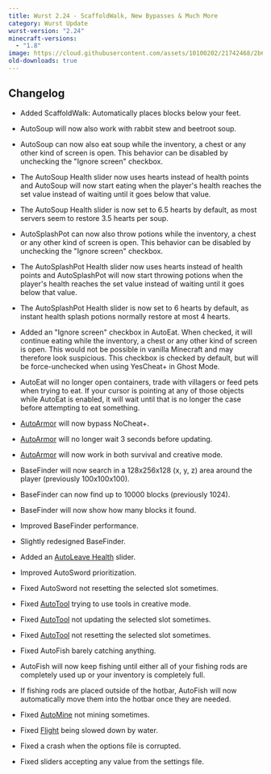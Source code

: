```yaml
---
title: Wurst 2.24 - ScaffoldWalk, New Bypasses & Much More
category: Wurst Update
wurst-version: "2.24"
minecraft-versions:
  - "1.8"
image: https://cloud.githubusercontent.com/assets/10100202/21742468/2b62acea-d4f0-11e6-8cfb-a9d3cc620e96.jpg
old-downloads: true
---
```

## Changelog

- Added ScaffoldWalk: Automatically places blocks below your feet.

- AutoSoup will now also work with rabbit stew and beetroot soup.

- AutoSoup can now also eat soup while the inventory, a chest or any other kind of screen is open. This behavior can be disabled by unchecking the "Ignore screen" checkbox.

- The AutoSoup Health slider now uses hearts instead of health points and AutoSoup will now start eating when the player's health reaches the set value instead of waiting until it goes below that value.

- The AutoSoup Health slider is now set to 6.5 hearts by default, as most servers seem to restore 3.5 hearts per soup.

- AutoSplashPot can now also throw potions while the inventory, a chest or any other kind of screen is open. This behavior can be disabled by unchecking the "Ignore screen" checkbox.

- The AutoSplashPot Health slider now uses hearts instead of health points and AutoSplashPot will now start throwing potions when the player's health reaches the set value instead of waiting until it goes below that value.

- The AutoSplashPot Health slider is now set to 6 hearts by default, as instant health splash potions normally restore at most 4 hearts.

- Added an "Ignore screen" checkbox in AutoEat. When checked, it will continue eating while the inventory, a chest or any other kind of screen is open. This would not be possible in vanilla Minecraft and may therefore look suspicious. This checkbox is checked by default, but will be force-unchecked when using YesCheat+ in Ghost Mode.

- AutoEat will no longer open containers, trade with villagers or feed pets when trying to eat. If your cursor is pointing at any of those objects while AutoEat is enabled, it will wait until that is no longer the case before attempting to eat something.

- [AutoArmor](https://wurst.wiki/autoarmor) will now bypass NoCheat+.

- [AutoArmor](https://wurst.wiki/autoarmor) will no longer wait 3 seconds before updating.

- [AutoArmor](https://wurst.wiki/autoarmor) will now work in both survival and creative mode.

- BaseFinder will now search in a 128x256x128 (x, y, z) area around the player (previously 100x100x100).

- BaseFinder can now find up to 10000 blocks (previously 1024).

- BaseFinder will now show how many blocks it found.

- Improved BaseFinder performance.

- Slightly redesigned BaseFinder.

- Added an [AutoLeave Health](https://wurst.wiki/autoleave#health) slider.

- Improved AutoSword prioritization.

- Fixed AutoSword not resetting the selected slot sometimes.

- Fixed [AutoTool](https://wurst.wiki/autotool) trying to use tools in creative mode.

- Fixed [AutoTool](https://wurst.wiki/autotool) not updating the selected slot sometimes.

- Fixed [AutoTool](https://wurst.wiki/autotool) not resetting the selected slot sometimes.

- Fixed AutoFish barely catching anything.

- AutoFish will now keep fishing until either all of your fishing rods are completely used up or your inventory is completely full.

- If fishing rods are placed outside of the hotbar, AutoFish will now automatically move them into the hotbar once they are needed.

- Fixed [AutoMine](https://wurst.wiki/automine) not mining sometimes.

- Fixed [Flight](https://wurst.wiki/flight) being slowed down by water.

- Fixed a crash when the options file is corrupted.

- Fixed sliders accepting any value from the settings file.
